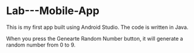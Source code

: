 # Lab---Mobile-App

This is my first app built using Android Studio. The code is written in Java. 

When you press the Genearte Random Number button, it will generate a random number from 0 to 9.
